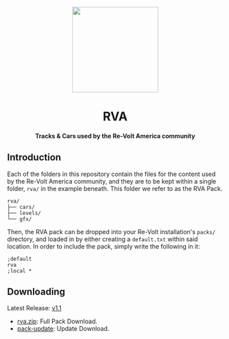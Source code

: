 <p align="center">
  <img height="200" width="200" src="https://avatars.githubusercontent.com/u/79736314?s=200&v=4" />
</p>

<h1 align="center">RVA</h1>

<h4 align="center">Tracks &amp; Cars used by the Re-Volt America community</h4>

## Introduction

Each of the folders in this repository contain the files for the content used by the Re-Volt America community, 
and they are to be kept within a single folder, `rva/` in the example beneath. This folder we refer to as the
RVA Pack.

```
rva/
├── cars/
├── levels/
└── gfx/
```

Then, the RVA pack can be dropped into your Re-Volt installation's `packs/` directory, and loaded in by
either creating a `default.txt` within said location. In order to include the pack, simply write the following in it:

```
;default
rva
;local *
```

## Downloading

Latest Release: <a href="https://github.com/Re-Volt-America/rva/releases/tag/1.1">v1.1</a>
  * [rva.zip](https://github.com/Re-Volt-America/rva/releases/download/1.1/rva.zip): Full Pack Download.
  * [pack-update](https://github.com/Re-Volt-America/rva/releases/download/1.1/pack-update.zip): Update Download.
